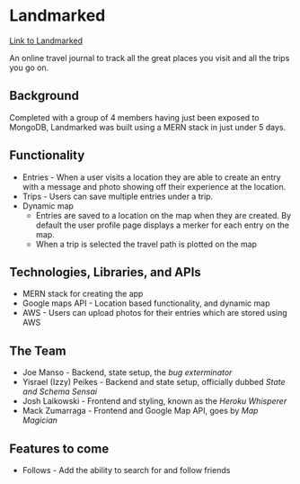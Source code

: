 # Landmarked
[Link to Landmarked]()

An online travel journal to track all the great places you visit and all the trips you go on. 

## Background

Completed with a group of 4 members having just been exposed to MongoDB, Landmarked was built using a MERN stack in just under 5 days. 

## Functionality 
 
- Entries - When a user visits a location they are able to create an entry with a message and photo 
showing off their experience at the location.
- Trips - Users can save multiple entries under a trip. 
- Dynamic map 
  - Entries are saved to a location on the map when they are created. By default the user profile page displays a merker for each entry on the map.
  - When a trip is selected the travel path is plotted on the map


## Technologies, Libraries, and APIs
- MERN stack for creating the app
- Google maps API - Location based functionality, and dynamic map
- AWS - Users can upload photos for their entries which are stored using AWS

## The Team
- Joe Manso - Backend, state setup, the *bug exterminator*
- Yisrael (Izzy) Peikes - Backend and state setup, officially dubbed *State and Schema Sensai*
- Josh Laikowski - Frontend and styling, known as the *Heroku Whisperer*
- Mack Zumarraga - Frontend and Google Map API, goes by *Map Magician*

## Features to come
- Follows - Add the ability to search for and follow friends
